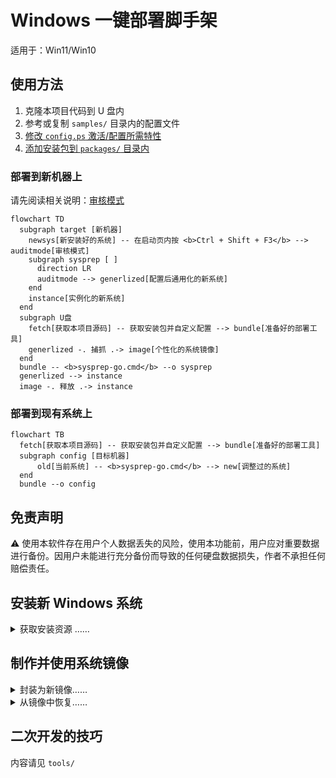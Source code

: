 # Windows 一键部署脚手架

适用于：Win11/Win10

## 使用方法

1. 克隆本项目代码到 U 盘内
2. 参考或复制 `samples/` 目录内的配置文件
3. [修改 `config.ps` 激活/配置所需特性](./features/README_ZH.md)
4. [添加安装包到 `packages/` 目录内](./packages/README_ZH.md)

### 部署到新机器上

请先阅读相关说明：[审核模式](https://learn.microsoft.com/en-us/windows-hardware/manufacture/desktop/boot-windows-to-audit-mode-or-oobe)

```mermaid
flowchart TD
  subgraph target [新机器]
    newsys[新安装好的系统] -- 在启动页内按 <b>Ctrl + Shift + F3</b> --> auditmode[审核模式]
    subgraph sysprep [ ]
      direction LR
      auditmode --> generlized[配置后通用化的新系统]
    end
    instance[实例化的新系统]
  end
  subgraph U盘
    fetch[获取本项目源码] -- 获取安装包并自定义配置 --> bundle[准备好的部署工具]
    generlized -. 捕抓 .-> image[个性化的系统镜像]
  end
  bundle -- <b>sysprep-go.cmd</b> --o sysprep
  generlized --> instance
  image -. 释放 .-> instance
```

### 部署到现有系统上

```mermaid
flowchart TB
  fetch[获取本项目源码] -- 获取安装包并自定义配置 --> bundle[准备好的部署工具]
  subgraph config [目标机器]
      old[当前系统] -- <b>sysprep-go.cmd</b> --> new[调整过的系统]
  end
  bundle --o config
```

## 免责声明

⚠️ 使用本软件存在用户个人数据丢失的风险，使用本功能前，用户应对重要数据进行备份。因用户未能进行充分备份而导致的任何硬盘数据损失，作者不承担任何赔偿责任。

## 安装新 Windows 系统

<details>
<summary>获取安装资源 ……</summary>
<br/>

下载系统镜像：

- [Windows 10](https://www.microsoft.com/zh-cn/software-download/windows10)
- [Windows 11](https://www.microsoft.com/zh-cn/software-download/windows11)

获取 U 盘刻录器：

- Ventoy: 多镜像启动支持

  [南京大学镜像站](https://mirrors.nju.edu.cn/github-release/ventoy/Ventoy)

- Rufus: 仅单一镜像，但选项更多、兼容性更好

  找到 `Portable Version` 下载，[FOSSHub](https://www.fosshub.com/Rufus.html)

获取分区辅助工具：

- DiskGenius

  找到 `单文件PE版` 并选兼容旧电脑的 32 位版本，
  见[官方下载页](https://www.diskgenius.cn/download.php)

- [傲梅分区助手](https://www2.aomeisoftware.com/download/pacn/%E5%88%86%E5%8C%BA%E5%8A%A9%E6%89%8BPE.exe)

干净的 WinPE:

- [微 PE 工具箱](https://www.wepe.com.cn/ubook/start.html)
- [优启通 EasyU](https://www.upe.net/)

</details>

## 制作并使用系统镜像

<details>
<summary>封装为新镜像……</summary>
<br/>

1.  使用 `sysprep.exe` 通用化封装后关机
2.  进入恢复模式或从 USB 启动 WinPE
3.  检查或挂在盘符，列出盘符表：

        echo lis vol | diskpart

4.  设置足量的存储空间作暂存区：

        set tmp=d:\tmp
        mkdir %tmp%

5.  打包为新镜像：

        start cmd /k dism /capture-image /capturedir:c: /imagefile:D:\mywin.esd /name:mysys /compress:max /checkintegrity /verify

| Command Parameters | Usage                            |
| ------------------ | -------------------------------- |
| start cmd /k       | run it in new command prompt     |
| /capturedir        | the system partition letter      |
| /imagefile         | type your full backup image path |
| /name              | customized Name                  |
| /compress          | optional: max,fast,none          |
| /checkintegrity    | /verify optional: verify         |

`.wim` is a legacy compatible and low compression format

`.esd` is the new high compression ratio format with long compression time

</details>

<details>
<summary>从镜像中恢复……</summary>
<br/>

1.  进入恢复模式或从 USB 启动 WinPE
2.  建议把目标的系统分区挂载为 C 盘
3.  执行恢复指令：

        dism /apply-image /index:1 /verify /applydir:c: /imagefile:D:\backup\system.esd

注意事项：

- `/index` 一般必填 1
- 可选参数：`/verify` 输出错误信息
- 可选参数：`/compact` 安装时压缩 C 盘系统占用空间，约从 40G~ 降到 20G~

添加 UEFI 启动项：

<pre>
<code>mountvol u: /s
bcdboot c:\windows /s u:
</code></pre>

可选 ）添加第二个 Windows 系统分区：

<pre>
<code>bcdboot d:\windows /s u: /d /addlast</code>
</pre>

</details>

## 二次开发的技巧

内容请见 `tools/`
